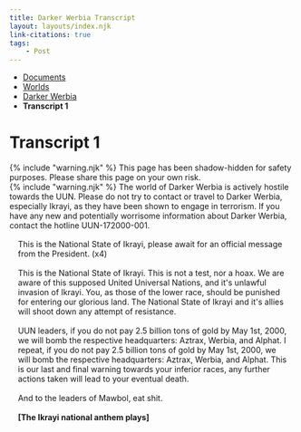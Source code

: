 ```yaml
---
title: Darker Werbia Transcript
layout: layouts/index.njk
link-citations: true
tags:
    - Post
---
```


<nav class="text-sm breadcrumbs mb-5">
    <ul>
        <li><a href="/docs">Documents</a></li>
        <li><a href="/docs/world">Worlds</a></li>
        <li><a href="/docs/world/dwerbia">Darker Werbia</a></li>
        <li><b>Transcript 1</b></li>
    </ul>
</nav>
<div class="text-center"><h1>Transcript 1</h1></div>

<div class="grid gap-5 mb-5">
    <div class="alert alert-error shadow-lg">
        <div>
            {% include "warning.njk" %}
            <span>
            This page has been shadow-hidden for safety purposes. Please share this page on your own risk.
            </span>
        </div>
    </div>
    <div class="alert alert-error shadow-lg">
        <div>
            {% include "warning.njk" %}
            <span>
            The world of Darker Werbia is actively hostile towards the UUN. Please do not try to contact or travel to Darker Werbia, especially Ikrayi, as they have been shown to engage in terrorism. If you have any new and potentially worrisome information about Darker Werbia, contact the hotline UUN-172000-001.
            </span>
        </div>
    </div>
</div>

<p style="padding-left: 15px; padding-right: 15px; margin-top: 1rem;">
This is the National State of Ikrayi, please await for an official message from the President. (x4)<br><br>
This is the National State of Ikrayi. This is not a test, nor a hoax. We are aware of this supposed United Universal Nations, and it's unlawful invasion of Ikrayi. You, as those of the lower race, should be punished for entering our glorious land. The National State of Ikrayi and it's allies will shoot down any attempt of resistance.<br><br>
UUN leaders, if you do not pay 2.5 billion tons of gold by May 1st, 2000, we will bomb the respective headquarters: Aztrax, Werbia, and Alphat. I repeat, if you do not pay 2.5 billion tons of gold by May 1st, 2000, we will bomb the respective headquarters: Aztrax, Werbia, and Alphat. This is our last and final warning towards your inferior races, any further actions taken will lead to your eventual death.<br><br>
And to the leaders of Mawbol, eat shit.<br><br>
<b>[The Ikrayi national anthem plays]</b>
</p>